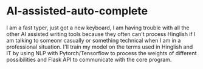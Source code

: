 # AI-assisted-auto-complete
I am a fast typer, just got a new keyboard, I am having trouble with all the other AI assisted writing tools because they often can't process Hinglish if I am talking to someonr casually or something technical when I am in a professional situation. I'll train my model on the terms used in Hinglish and IT by using NLP with Pytorch/Tensorflow to process the weights of different possibilities and Flask API to communicate with the core program.
